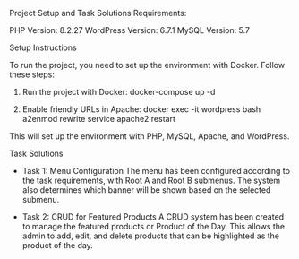Project Setup and Task Solutions
Requirements:

PHP Version: 8.2.27
WordPress Version: 6.7.1
MySQL Version: 5.7

Setup Instructions

To run the project, you need to set up the environment with Docker. Follow these steps:

1. Run the project with Docker:
   docker-compose up -d

2. Enable friendly URLs in Apache:
   docker exec -it wordpress bash
   a2enmod rewrite
   service apache2 restart

This will set up the environment with PHP, MySQL, Apache, and WordPress.

Task Solutions

- Task 1: Menu Configuration
  The menu has been configured according to the task requirements, with Root A and Root B submenus.
  The system also determines which banner will be shown based on the selected submenu.

- Task 2: CRUD for Featured Products
  A CRUD system has been created to manage the featured products or Product of the Day.
  This allows the admin to add, edit, and delete products that can be highlighted as the product of the day.
